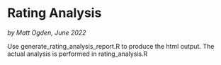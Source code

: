 # Rating Analysis

*by Matt Ogden, June 2022*

Use generate_rating_analysis_report.R to produce the html output. The actual analysis is performed in rating_analysis.R